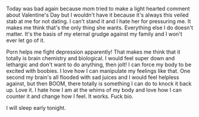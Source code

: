 Today was bad again because mom tried to make a light hearted comment about Valentine's Day but I wouldn't have it because it's always this veiled stab at me for not dating. I can't stand it and I hate her for pressuring me. It makes me think that's the only thing she wants. Everything else I do doesn't matter. It's the basis of my eternal grudge against my family and I won't ever let go of it.

Porn helps me fight depression apparently! That makes me think that it totally is brain chemistry and biological. I would feel super down and lethargic and don't want to do anything, then jolt! I can force my body to be excited with boobies. I love how I can manipulate my feelings like that. One second my brain's all flooded with sad juices and I would feel helpless against, but then BOOM, there totally is something I can do to knock it back up. Love it. I hate how I am at the whims of my body and love how I can counter it and change how I feel. It works. Fuck bio.

I will sleep early tonight.
